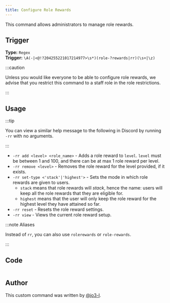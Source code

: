 ```yaml
---
title: Configure Role Rewards
---
```


This command allows administrators to manage role rewards.

## Trigger

**Type:** `Regex`<br />
**Trigger:** `\A(-|<@!?204255221017214977>\s*)(role-?rewards|rr)(\s+|\z)`

:::caution

Unless you would like everyone to be able to configure role rewards, we advise that you restrict this command to a staff role in the role restrictions.

:::

## Usage

:::tip

You can view a similar help message to the following in Discord by running `-rr` with no arguments.

:::

- `-rr add <level> <role_name>` - Adds a role reward to `level`. `level` must be between 1 and 100, and there can be at max 1 role reward per level.
- `-rr remove <level>` - Removes the role reward for the level provided, if it exists.
- `-rr set-type <'stack'|'highest'>` - Sets the mode in which role rewards are given to users.
  - `stack` means that role rewards will _stack_, hence the name: users will keep all the role rewards that they are eligible for.
  - `highest` means that the user will only keep the role reward for the highest level they have attained so far.
- `-rr reset` - Resets the role reward settings.
- `-rr view` - Views the current role reward setup.

:::note Aliases

Instead of `rr`, you can also use `rolerewards` or `role-rewards`.

:::

## Code

```go file=../../../src/leveling/role_rewards.go.tmpl

```

## Author

This custom command was written by [@jo3-l](https://github.com/jo3-l).
